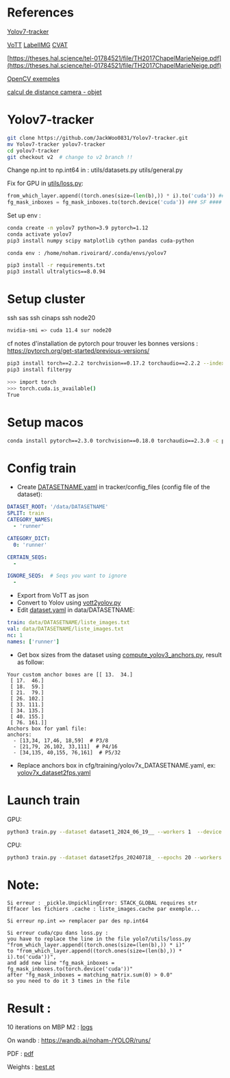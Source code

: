 # References 
[Yolov7-tracker](https://github.com/JackWoo0831/Yolov7-tracker)

[VoTT](https://github.com/microsoft/VoTT?tab=readme-ov-file#build-and-run-from-source) [LabelIMG](https://github.com/HumanSignal/labelImg?tab=readme-ov-file#label-studio-is-a-modern-multi-modal-data-annotation-tool) [CVAT](https://github.com/cvat-ai/cvat/?tab=readme-ov-file)

[https://theses.hal.science/tel-01784521/file/TH2017ChapelMarieNeige.pdf](https://theses.hal.science/tel-01784521/file/TH2017ChapelMarieNeige.pdf)

[OpenCV exemples](https://github.com/opencv/opencv/tree/4.x/samples/python)

[calcul de distance camera - objet](https://pyimagesearch.com/2015/01/19/find-distance-camera-objectmarker-using-python-opencv/)

# Yolov7-tracker
```bash
git clone https://github.com/JackWoo0831/Yolov7-tracker.git
mv Yolov7-tracker yolov7-tracker
cd yolov7-tracker
git checkout v2  # change to v2 branch !!
```

Change np.int to np.int64 in :
utils/datasets.py
utils/general.py

Fix for GPU in [utils/loss.py](../yolov7-tracker-example/utils/loss.py.bak):
```python
from_which_layer.append((torch.ones(size=(len(b),)) * i).to('cuda')) ### SF #### (lines 686)
fg_mask_inboxes = fg_mask_inboxes.to(torch.device('cuda')) ### SF #### (lines 758 & 5164 & 1568)
```

Set up env :
```bash
conda create -n yolov7 python=3.9 pytorch=1.12
conda activate yolov7
pip3 install numpy scipy matplotlib cython pandas cuda-python
```

```
conda env : /home/noham.rivoirard/.conda/envs/yolov7
```

<!-- ## ERROR: Could not find a version that satisfies the requirement cuda-python (from versions: none) Requires-Python >=3.10 -->
```bash
pip3 install -r requirements.txt
pip3 install ultralytics==8.0.94
```

# Setup cluster
ssh sas
ssh cinaps
ssh node20
```bash
nvidia-smi => cuda 11.4 sur node20
```

cf notes d'installation de pytorch pour trouver les bonnes versions : https://pytorch.org/get-started/previous-versions/
```bash
pip3 install torch==2.2.2 torchvision==0.17.2 torchaudio==2.2.2 --index-url https://download.pytorch.org/whl/cu118
pip3 install filterpy
```

```bash
>>> import torch
>>> torch.cuda.is_available()
True
```

# Setup macos
```bash
conda install pytorch==2.3.0 torchvision==0.18.0 torchaudio==2.3.0 -c pytorch
```

# Config train
- Create [DATASETNAME.yaml](../test/yolov7-tracker/tracker/config_files/dataset2fps.yaml) in tracker/config_files (config file of the dataset):
```yaml
DATASET_ROOT: '/data/DATASETNAME'
SPLIT: train
CATEGORY_NAMES: 
  - 'runner'

CATEGORY_DICT:
  0: 'runner'

CERTAIN_SEQS:
  - 

IGNORE_SEQS:  # Seqs you want to ignore
  - 
```

- Export from VoTT as json
- Convert to Yolov using [vott2yolov.py](../yolov7-setup/vott2yolov.py)
- Edit [dataset.yaml](../test/yolov7-tracker/data/dataset2fps/dataset.yaml) in data/DATASETNAME:
```yaml
train: data/DATASETNAME/liste_images.txt
val: data/DATASETNAME/liste_images.txt
nc: 1
names: ['runner']
```
- Get box sizes from the dataset using [compute_yolov3_anchors.py](../yolov7-setup/compute_yolov3_anchors.py), result as follow:
```
Your custom anchor boxes are [[ 13.  34.]
 [ 17.  46.]
 [ 18.  59.]
 [ 21.  79.]
 [ 26. 102.]
 [ 33. 111.]
 [ 34. 135.]
 [ 40. 155.]
 [ 76. 161.]]
Anchors box for yaml file:
anchors:
  - [13,34, 17,46, 18,59]  # P3/8
  - [21,79, 26,102, 33,111]  # P4/16
  - [34,135, 40,155, 76,161]  # P5/32
  ```
 - Replace anchors box in cfg/training/yolov7x_DATASETNAME.yaml, ex: [yolov7x_dataset2fps.yaml](../test/yolov7-tracker/cfg/training/yolov7x_dataset2fps.yaml)


# Launch train
GPU: 
```bash
python3 train.py --dataset dataset1_2024_06_19__ --workers 1  --device 0 --batch-size 4 --data data/dataset1_2024_06_19/datasetyaml  --img 1280 720 --cfg cfg/training/yolov7x_dataset1_2024_06_19.yaml  --weights ''  --name yolov7x-dataset1_2024_06_19  --hyp data/hyp.scratch.custom.yaml
```

<!-- python3 train.py --dataset dataset2fps_20240718_ --workers 1 --device 0 --batch-size 4 --data data/dataset2fps/dataset.yaml  --img 1280 720 --cfg cfg/training/yolov7x_dataset2fps.yaml --weights '' --name yolov7x-dataset2fps_20240718 --hyp data/hyp.scratch.custom.yaml -->
<!-- python3 train.py --dataset dataset2fps_20240718_ --epochs 20 --workers 1 --device cpu --batch-size 4 --data data/dataset2fps/dataset.yaml  --img 1280 720 --cfg cfg/training/yolov7x_dataset2fps.yaml --weights '' --name yolov7x-dataset2fps_20240718 --hyp data/hyp.scratch.custom.yaml  -->

CPU:
```bash
python3 train.py --dataset dataset2fps_20240718_ --epochs 20 --workers 1 --device cpu --batch-size 4 --data data/dataset2fps/dataset.yaml  --img 1280 720 --cfg cfg/training/yolov7x_dataset2fps.yaml --weights '' --name yolov7x-dataset2fps_20240718 --hyp data/hyp.scratch.custom.yaml
```

# Note:
```
Si erreur : _pickle.UnpicklingError: STACK_GLOBAL requires str
Effacer les fichiers .cache : liste_images.cache par exemple...

Si erreur np.int => remplacer par des np.int64

Si erreur cuda/cpu dans loss.py :
you have to replace the line in the file yolo7/utils/loss.py
"from_which_layer.append((torch.ones(size=(len(b),)) * i)"
to "from_which_layer.append((torch.ones(size=(len(b),)) * i).to('cuda'))",
and add new line "fg_mask_inboxes = fg_mask_inboxes.to(torch.device('cuda'))"
after "fg_mask_inboxes = matching_matrix.sum(0) > 0.0"
so you need to do it 3 times in the file
```

<!-- https://wandb.ai/noham- -->

<!-- /Users/noham/Documents/GitHub/Stage/2024 -->
<!-- /Users/noham/Documents/GitHub/Stage-2024 -->

# Result :
10 iterations on MBP M2 : [logs](test3.log)

On wandb : https://wandb.ai/noham-/YOLOR/runs/

PDF : [pdf](run_dataset2fps.pdf)

Weights : [best.pt](../test/yolov7-tracker/runs/train/yolov7x-dataset2fps_202407189/weights/best.pt)